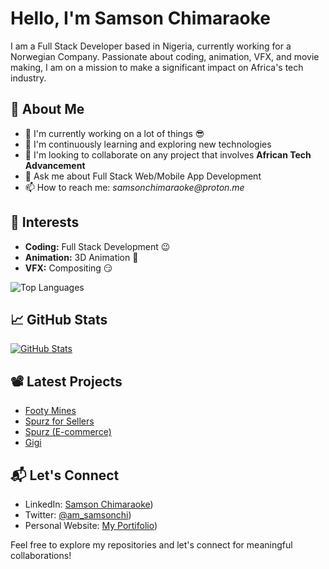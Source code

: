 # Hello, I'm Samson Chimaraoke

I am a Full Stack Developer based in Nigeria, currently working for a Norwegian Company. Passionate about coding, animation, VFX, and movie making, I am on a mission to make a significant impact on Africa's tech industry.

## 🚀 About Me

- 🔭 I'm currently working on a lot of things 😎
- 🌱 I'm continuously learning and exploring new technologies
- 👯 I'm looking to collaborate on any project that involves **African Tech Advancement**
- 💬 Ask me about Full Stack Web/Mobile App Development 
- 📫 How to reach me: _samsonchimaraoke@proton.me_

## 🎨 Interests

- **Coding:** Full Stack Development 😉
- **Animation:** 3D Animation 🙂
- **VFX:**  Compositing 😏

![Top Languages](https://github-readme-stats.vercel.app/api/top-langs/?username=samsonchim&layout=compact)
## 📈 GitHub Stats

[![GitHub Stats](https://github-readme-stats.vercel.app/api?username=samsonchim&show_icons=true&hide=issues&count_private=true&theme=dark)](https://github.com/samsonchim)

## 📽️ Latest Projects

- [Footy Mines](https://footymines.com)
- [Spurz for Sellers](https://outlets.spurz.com.ng)
- [Spurz (E-commerce)](https://spurz.com.ng)
- [Gigi](http://gigi.name.ng)


## 📬 Let's Connect

- LinkedIn: [Samson Chimaraoke](https://www.linkedin.com/in/samson-chimaraoke-622227297/))
- Twitter: [@am_samsonchi](https://twitter.com/am_samsonchi))
- Personal Website: [My Portifolio](https://samsonchim.github.io/chi/))

Feel free to explore my repositories and let's connect for meaningful collaborations!
